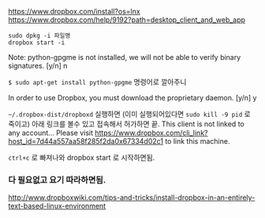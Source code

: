 
https://www.dropbox.com/install?os=lnx
https://www.dropbox.com/help/9192?path=desktop_client_and_web_app
```
sudo dpkg -i 파일명
dropbox start -i
```

Note: python-gpgme is not installed, we will not be able to verify binary signatures. [y/n] n

`$ sudo apt-get install python-gpgme` 명령어로 깔아주니

In order to use Dropbox, you must download the proprietary daemon. [y/n] y

`~/.dropbox-dist/dropboxd` 실행하면 (이미 실행되어있다면 `sudo kill -9 pid` 로 죽이고)
아래 링크를 볼수 있고 접속해서 허가하면 끝.
This client is not linked to any account... Please visit https://www.dropbox.com/cli_link?host_id=7d44a557aa58f285f2da0x67334d02c1 to link this machine.

`ctrl+c` 로 빠져나와 dropbox start 로 시작하면됨.

### 다 필요없고 요기 따라하면됨.
http://www.dropboxwiki.com/tips-and-tricks/install-dropbox-in-an-entirely-text-based-linux-environment
